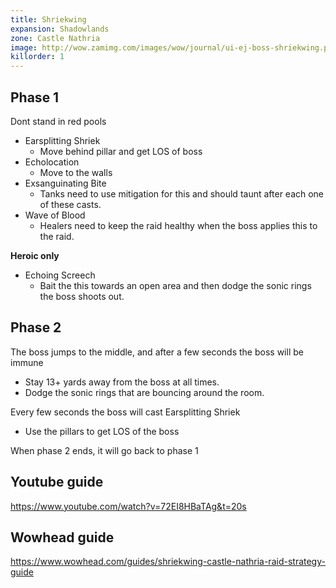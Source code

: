 ```yaml
---
title: Shriekwing
expansion: Shadowlands
zone: Castle Nathria
image: http://wow.zamimg.com/images/wow/journal/ui-ej-boss-shriekwing.png
killorder: 1
---
```


## Phase 1
Dont stand in red pools

* Earsplitting Shriek
  * Move behind pillar and get LOS of boss
* Echolocation
  * Move to the walls
* Exsanguinating Bite
  * Tanks need to use mitigation for this and should taunt after each one of these casts.
* Wave of Blood
  * Healers need to keep the raid healthy when the boss applies this to the raid.

**Heroic only**
* Echoing Screech
  * Bait the this towards an open area and then dodge the sonic rings the boss shoots out.

## Phase 2
The boss jumps to the middle, and after a few seconds the boss will be immune

* Stay 13+ yards away from the boss at all times.
* Dodge the sonic rings that are bouncing around the room.

Every few seconds the boss will cast Earsplitting Shriek
* Use the pillars to get LOS of the boss

When phase 2 ends, it will go back to phase 1

## Youtube guide
https://www.youtube.com/watch?v=72EI8HBaTAg&t=20s

## Wowhead guide
https://www.wowhead.com/guides/shriekwing-castle-nathria-raid-strategy-guide
